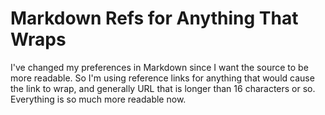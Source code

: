 # Markdown Refs for Anything That Wraps

I've changed my preferences in Markdown since I want the source to be
more readable. So I'm using reference links for anything that would
cause the link to wrap, and generally URL that is longer than 16
characters or so. Everything is so much more readable now.
